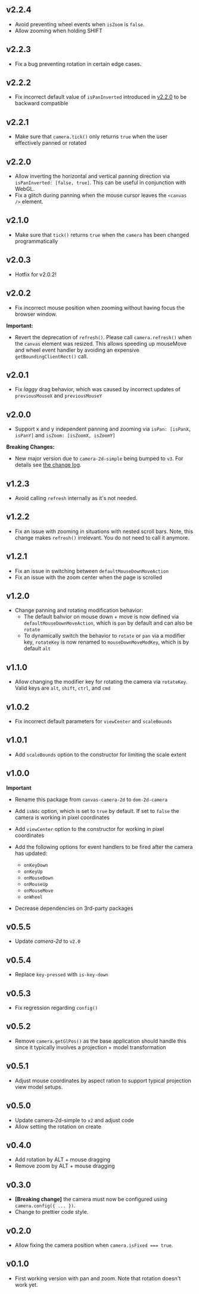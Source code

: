 ## v2.2.4

- Avoid preventing wheel events when `isZoom` is `false`.
- Allow zooming when holding SHIFT

## v2.2.3

- Fix a bug preventing rotation in certain edge cases.

## v2.2.2

- Fix incorrect default value of `isPanInverted` introduced in [v2.2.0](#v2.2.0) to be backward compatible

## v2.2.1

- Make sure that `camera.tick()` only returns `true` when the user effectively panned or rotated

## v2.2.0

- Allow inverting the horizontal and vertical panning direction via `isPanInverted: [false, true]`. This can be useful in conjunction with WebGL.
- Fix a glitch during panning when the mouse cursor leaves the `<canvas />` element.

## v2.1.0

- Make sure that `tick()` returns `true` when the `camera` has been changed programmatically

## v2.0.3

- Hotfix for v2.0.2!

## v2.0.2

- Fix incorrect mouse position when zooming without having focus the browser window.

**Important:**

- Revert the deprecation of `refresh()`. Please call `camera.refresh()` when the `canvas` element was resized. This allows speeding up mouseMove and wheel event handler by avoiding an expensive `getBoundingClientRect()` call.

## v2.0.1

- Fix _laggy_ drag behavior, which was caused by incorrect updates of `previousMouseX` and `previousMouseY`

## v2.0.0

- Support x and y independent panning and zooming via `isPan: [isPanX, isPanY]` and `isZoom: [isZoomX, isZoomY]`

**Breaking Changes:**

- New major version due to `camera-2d-simple` being bumped to `v3`. For details see [the change log](https://github.com/flekschas/camera-2d/blob/master/CHANGELOG.md#v300).

## v1.2.3

- Avoid calling `refresh` internally as it's not needed.

## v1.2.2

- Fix an issue with zooming in situations with nested scroll bars. Note, this change makes `refresh()` irrelevant. You do not need to call it anymore.

## v1.2.1

- Fix an issue in switching between `defaultMouseDownMoveAction`
- Fix an issue with the zoom center when the page is scrolled

## v1.2.0

- Change panning and rotating modification behavior:
  - The default bahvior on mouse down + move is now defined via `defaultMouseDownMoveAction`, which is `pan` by default and can also be `rotate`
  - To dynamically switch the behavior to `rotate` or `pan` via a modifier key, `rotateKey` is now renamed to `mouseDownMoveModKey`, which is by default `alt`

## v1.1.0

- Allow changing the modifier key for rotating the camera via `rotateKey`. Valid keys are `alt`, `shift`, `ctrl`, and `cmd`

## v1.0.2

- Fix incorrect default parameters for `viewCenter` and `scaleBounds`

## v1.0.1

- Add `scaleBounds` option to the constructor for limiting the scale extent

## v1.0.0

**Important**

- Rename this package from `canvas-camera-2d` to `dom-2d-camera`

- Add `isNdc` option, which is set to `true` by default. If set to `false` the
  camera is working in pixel coordinates
- Add `viewCenter` option to the constructor for working in pixel coordinates
- Add the following options for event handlers to be fired after the camera has updated:
  - `onKeyDown`
  - `onKeyUp`
  - `onMouseDown`
  - `onMouseUp`
  - `onMouseMove`
  - `onWheel`
- Decrease dependencies on 3rd-party packages

## v0.5.5

- Update _camera-2d_ to `v2.0`

## v0.5.4

- Replace `key-pressed` with `is-key-down`

## v0.5.3

- Fix regression regarding `config()`

## v0.5.2

- Remove `camera.getGlPos()` as the base application should handle this since it typically involves a projection + model transformation

## v0.5.1

- Adjust mouse coordinates by aspect ration to support typical projection view model setups.

## v0.5.0

- Update camera-2d-simple to `v2` and adjust code
- Allow setting the rotation on create

## v0.4.0

- Add rotation by ALT + mouse dragging
- Remove zoom by ALT + mouse dragging

## v0.3.0

- **[Breaking change]** the camera must now be configured using `camera.config({ ... })`.
- Change to prettier code style.

## v0.2.0

- Allow fixing the camera position when `camera.isFixed === true`.

## v0.1.0

- First working version with pan and zoom. Note that rotation doesn't work yet.
